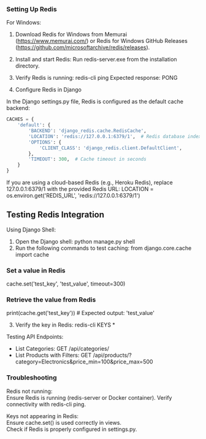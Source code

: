 ### Setting Up Redis


For Windows:
1. Download Redis for Windows from Memurai (https://www.memurai.com/) or Redis for Windows GitHub Releases (https://github.com/microsoftarchive/redis/releases).
2. Install and start Redis:
Run redis-server.exe from the installation directory.
3. Verify Redis is running:
redis-cli ping
Expected response:
PONG
   
4. Configure Redis in Django

In the Django settings.py file, Redis is configured as the default cache backend:
```py
CACHES = {
    'default': {
        'BACKEND': 'django_redis.cache.RedisCache',
        'LOCATION': 'redis://127.0.0.1:6379/1',  # Redis database index 1
        'OPTIONS': {
            'CLIENT_CLASS': 'django_redis.client.DefaultClient',
        },
        'TIMEOUT': 300,  # Cache timeout in seconds
    }
}
```
If you are using a cloud-based Redis (e.g., Heroku Redis), replace 127.0.0.1:6379/1 with the provided Redis URL:
LOCATION = os.environ.get('REDIS_URL', 'redis://127.0.0.1:6379/1')

## Testing Redis Integration

Using Django Shell:
1. Open the Django shell:
python manage.py shell
2. Run the following commands to test caching:
from django.core.cache import cache

### Set a value in Redis
cache.set('test_key', 'test_value', timeout=300)

### Retrieve the value from Redis
print(cache.get('test_key'))  # Expected output: 'test_value'

3. Verify the key in Redis:
redis-cli KEYS *

Testing API Endpoints:
- List Categories: GET /api/categories/
- List Products with Filters: GET /api/products/?category=Electronics&price_min=100&price_max=500

### Troubleshooting
Redis not running: \
Ensure Redis is running (redis-server or Docker container).
Verify connectivity with redis-cli ping.

Keys not appearing in Redis:\
Ensure cache.set() is used correctly in views.\
Check if Redis is properly configured in settings.py.

